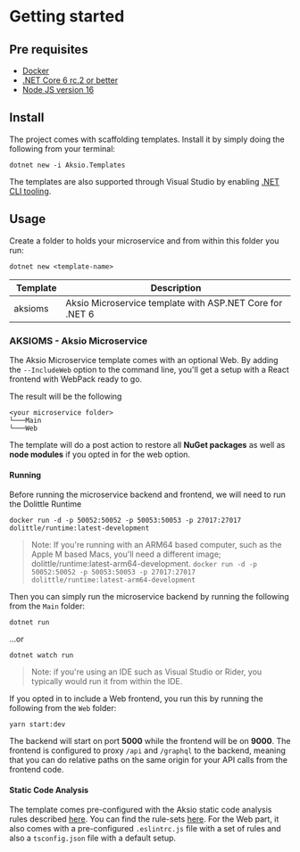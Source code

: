 # Getting started

## Pre requisites

- [Docker](https://www.docker.com/products/docker-desktop)
- [.NET Core 6 rc.2 or better](https://dotnet.microsoft.com/download/dotnet/6.0)
- [Node JS version 16](https://nodejs.org/)

## Install

The project comes with scaffolding templates.
Install it by simply doing the following from your terminal:

```shell
dotnet new -i Aksio.Templates
```

The templates are also supported through Visual Studio
by enabling [.NET CLI tooling](https://devblogs.microsoft.com/dotnet/net-cli-templates-in-visual-studio/).

## Usage

Create a folder to holds your microservice and from within this folder you run:

```shell
dotnet new <template-name>
```

| Template | Description |
| -------- | ----------- |
| aksioms  | Aksio Microservice template with ASP.NET Core for .NET 6 |

### AKSIOMS - Aksio Microservice

The Aksio Microservice template comes with an optional Web. By adding the `--IncludeWeb` option to
the command line, you'll get a setup with a React frontend with WebPack ready to go.

The result will be the following

```shell
<your microservice folder>
└───Main
└───Web
```

The template will do a post action to restore all **NuGet packages** as well as **node modules** if you
opted in for the web option.

#### Running

Before running the microservice backend and frontend, we will need to run the Dolittle Runtime

```shell
docker run -d -p 50052:50052 -p 50053:50053 -p 27017:27017 dolittle/runtime:latest-development
```

> Note: If you're running with an ARM64 based computer, such as the Apple M based Macs, you'll need
> a different image; dolittle/runtime:latest-arm64-development.
> `docker run -d -p 50052:50052 -p 50053:50053 -p 27017:27017 dolittle/runtime:latest-arm64-development`

Then you can simply run the microservice backend by running the following from the `Main` folder:

```shell
dotnet run
```

...or

```shell
dotnet watch run
```

> Note: if you're using an IDE such as Visual Studio or Rider, you typically would run it from within the IDE.

If you opted in to include a Web frontend, you run this by running the following from the `Web` folder:

```shell
yarn start:dev
```

The backend will start on port **5000** while the frontend will be on **9000**. The frontend is configured to
proxy `/api` and `/graphql` to the backend, meaning that you can do relative paths on the same origin for your
API calls from the frontend code.

#### Static Code Analysis

The template comes pre-configured with the Aksio static code analysis rules described [here](https://github.com/aksio-system/Defaults).
You can find the rule-sets [here](https://github.com/aksio-system/Defaults/tree/main/Source/Defaults).
For the Web part, it also comes with a pre-configured `.eslintrc.js` file with a set of rules and also a `tsconfig.json` file
with a default setup.
